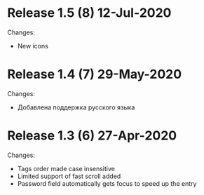 # Release 1.5 (8) 12-Jul-2020

Changes:
- New icons

# Release 1.4 (7) 29-May-2020

Changes:
- Добавлена поддержка русского языка

# Release 1.3 (6) 27-Apr-2020

Changes:
- Tags order made case insensitive
- Limited support of fast scroll added
- Password field automatically gets focus to speed up the entry